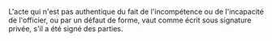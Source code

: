 L'acte qui n'est pas authentique du fait de l'incompétence ou de l'incapacité de l'officier, ou par un défaut de forme, vaut comme écrit sous signature privée, s'il a été signé des parties. 

